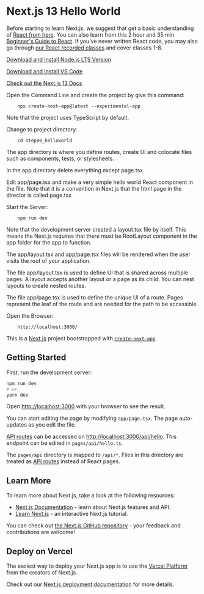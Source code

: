 # Next.js 13 Hello World

Before starting to learn Next.js, we suggest that get a basic understanding of [React from here](https://beta.reactjs.org/learn). You can also learn from this 2 hour and 35 min [Beginner's Guide to React](https://egghead.io/courses/the-beginner-s-guide-to-react). If you’ve never written React code, you may also go through [our React recorded classes](https://github.com/panacloud/bootcamp-2020#part-i-front-end-fundamentals-with-react) and cover classes 1-8.

[Download and Install Node.js LTS Version](https://nodejs.org/en/download/)

[Download and Install VS Code](https://code.visualstudio.com/download)

[Check out the Next.js 13 Docs](https://beta.nextjs.org/docs)

Open the Command Line and create the project by give this command:

        npx create-next-app@latest --experimental-app

Note that the project uses TypeScript by default.

Change to project directory:

        cd step00_helloworld

The app directory is where you define routes, create UI and colocate files such as components, tests, or stylesheets.

In the app directory delete everything except page.tsx

Edit app/page.tsx and make a very simple hello world React component in the file. Note that it is a convention in Next.js that the html page in the director is called page.tsx

Start the Server:

        npm run dev

Note that the development server created a layout.tsx file by itself. This means the Next.js requires that there must be RootLayout component in the app folder for the app to function.

The app/layout.tsx and app/page.tsx files will be rendered when the user visits the root of your application.

The file app/layout.tsx is used to define UI that is shared across multiple pages. A layout accepts another layout or a page as its child. You can nest layouts to create nested routes.

The file app/page.tsx is used to define the unique UI of a route. Pages represent the leaf of the route and are needed for the path to be accessible.

Open the Browser:

        http://localhost:3000/


This is a [Next.js](https://nextjs.org/) project bootstrapped with [`create-next-app`](https://github.com/vercel/next.js/tree/canary/packages/create-next-app).

## Getting Started

First, run the development server:

```bash
npm run dev
# or
yarn dev
```

Open [http://localhost:3000](http://localhost:3000) with your browser to see the result.

You can start editing the page by modifying `app/page.tsx`. The page auto-updates as you edit the file.

[API routes](https://nextjs.org/docs/api-routes/introduction) can be accessed on [http://localhost:3000/api/hello](http://localhost:3000/api/hello). This endpoint can be edited in `pages/api/hello.ts`.

The `pages/api` directory is mapped to `/api/*`. Files in this directory are treated as [API routes](https://nextjs.org/docs/api-routes/introduction) instead of React pages.

## Learn More

To learn more about Next.js, take a look at the following resources:

- [Next.js Documentation](https://nextjs.org/docs) - learn about Next.js features and API.
- [Learn Next.js](https://nextjs.org/learn) - an interactive Next.js tutorial.

You can check out [the Next.js GitHub repository](https://github.com/vercel/next.js/) - your feedback and contributions are welcome!

## Deploy on Vercel

The easiest way to deploy your Next.js app is to use the [Vercel Platform](https://vercel.com/new?utm_medium=default-template&filter=next.js&utm_source=create-next-app&utm_campaign=create-next-app-readme) from the creators of Next.js.

Check out our [Next.js deployment documentation](https://nextjs.org/docs/deployment) for more details.
